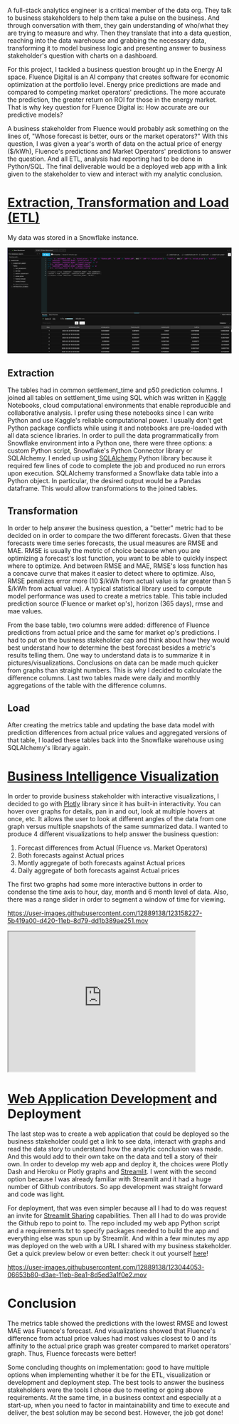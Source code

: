 A full-stack analytics engineer is a critical member of the data org. They talk to business stakeholders to help them take a pulse on the business. And through conversation
with them, they gain understanding of who/what they are trying to measure and why. Then they translate that into a data question, reaching into the data warehouse and grabbing the necessary 
data, transforming it to model business logic and presenting answer to business stakeholder's question with charts on a dashboard. 

For this project, I tackled a business question brought up in the Energy AI space. Fluence Digital is an AI company that creates software for economic optimization 
at the portfolio level. Energy price predictions are made and compared to competing market operators' predictions. The more accurate the prediction, the greater return on 
ROI for those in the energy market. That is why key question for Fluence Digital is: How accurate are our predictive models?

A business stakeholder from Fluence would probably ask something on the lines of, "Whose forecast is better, ours or the market operators?" With this question, I was
given a year's worth of data on the actual price of energy ($/kWh), Fluence's predictions and Market Operators' predictions to answer the question. And all ETL, analysis had reporting had to be done in Python/SQL. The final deliverable would be a deployed web app with a link given to the stakeholder to view and interact with my analytic conclusion.

# [Extraction, Transformation and Load (ETL)](https://nbviewer.jupyter.org/github/mindyng/2021-Projects/blob/main/fluence_digital/fluence-digital-etl.ipynb)

My data was stored in a Snowflake instance. 

![snowflake](/assets/images/snowflake.png)

## Extraction

The tables had in common settlement_time and p50 prediction columns. I joined all tables on settlement_time using SQL which was written in [Kaggle](https://www.kaggle.com/) 
Notebooks, cloud computational environments that enable reproducible and collaborative analysis. I prefer using these notebooks since I can write Python and use
Kaggle's reliable computational power. I usually don't get Python package conflicts while using it and notebooks are pre-loaded with all data science libraries.
In order to pull the data programmatically from Snowflake environment into a Python one, there were three options: a custom Python script, Snowflake's Python Connector library
or SQLAlchemy. I ended up using [SQLAlchemy](https://pypi.org/project/SQLAlchemy/) Python library because it required few lines of code to complete the job and produced no 
run errors upon execution. SQLAlchemy transformed a Snowflake data table into a Python object. In particular, the desired output would be a Pandas dataframe. This would allow 
transformations to the joined tables. 

## Transformation

In order to help answer the business question, a "better" metric had to be decided on in order to compare the two different forecasts. Given that these forecasts 
were time series forecasts, the usual measures are RMSE and MAE. RMSE is usually the metric of choice because when you are optimizing a forecast's lost function, 
you want to be able to quickly inspect where to optimize. And between RMSE and MAE, RMSE's loss function has a concave curve that makes it easier to detect where
to optimize. Also, RMSE penalizes error more (10 $/kWh from actual value is far greater than 5 $/kWh from actual value). A typical statistical library used to compute model performance
was used to create a metrics table. This table included prediction source (Fluence or market op's), horizon (365 days), rmse and mae values. 

From the base table, two columns were added: difference of Fluence predictions from actual price and the same for market op's predictions. I had to
put on the business stakeholder cap and think about how they would best understand how to determine the best forecast besides a metric's results telling them. 
One way to understand data is to summarize it in pictures/visualizations. Conclusions on data can be made much quicker from graphs than straight numbers. This is why
I decided to calculate the difference columns. Last two tables made were daily and monthly aggregations of the table with the difference columns.

## Load

After creating the metrics table and updating the base data model with prediction differences from actual price values and aggregated versions of that table, I 
loaded these tables back into the Snowflake warehouse using SQLAlchemy's library again. 

# [Business Intelligence Visualization](https://github.com/mindyng/2021-Projects/blob/main/fluence_digital/fluence_digital_biz_viz.py)

In order to provide business stakeholder with interactive visualizations, I decided to go with [Plotly](https://plotly.com/graphing-libraries/) library since it has built-in interactivity. You can hover over
graphs for details, pan in and out, look at multiple hovers at once, etc. It allows the user to look at different angles of the data from one graph versus multiple snapshots 
of the same summarized data. I wanted to produce 4 different visualizations to help answer the business question: 

1. Forecast differences from Actual (Fluence vs. Market Operators)
2. Both forecasts against Actual prices
3. Montly aggregate of both forecasts against Actual prices
4. Daily aggregate of both forecasts against Actual prices

The first two graphs had some more interactive buttons in order to condense the time axis to hour, day, month and 6 month level of data. Also, there was a range slider
in order to segment a window of time for viewing.

https://user-images.githubusercontent.com/12889138/123158227-5b419a00-d420-11eb-8d79-dd1b389ae251.mov

<iframe width="420" height="315" src="https://user-images.githubusercontent.com/12889138/123158227-5b419a00-d420-11eb-8d79-dd1b389ae251.mov" allowfullscreen></iframe>

# [Web Application Development](https://github.com/mindyng/2021-Projects/blob/main/fluence_digital/deploy%20copy.py) and Deployment

The last step was to create a web application that could be deployed so the business stakeholder could get a link to see data, interact with graphs and read the data 
story to understand how the analytic conclusion was made. And this would add to their own take on the data and tell a story of their own. In order to develop my web app and deploy it,
the choices were Plotly Dash and Heroku or Plotly graphs and [Streamlit](https://streamlit.io/). I went with the second option because I was already familiar with Streamlit and it had a 
huge number of Github contributors. So app development was straight forward and code was light.

For deployment, that was even simpler because all I had to do was request an invite for [Streamlit Sharing](https://share.streamlit.io/) capabilities. Then all I had to do was provide the Github repo to point to.
The repo included my web app Python script and a requirements.txt to specify packages needed to build the app and everything else was spun up by Streamlit. And within a few minutes my app was deployed on the web with a URL I shared with my business stakeholder. Get a quick preview below or even better: check it out yourself [here](https://share.streamlit.io/mindyng/2021-projects/main/fluence_digital/streamlit_deploy.py)!

https://user-images.githubusercontent.com/12889138/123044053-06653b80-d3ae-11eb-8ea1-8d5ed3a1f0e2.mov

# Conclusion

The metrics table showed the predictions with the lowest RMSE and lowest MAE was Fluence's forecast. And visualizations showed that Fluence's difference from actual 
price values had most values closest to 0 and its affinity to the actual price graph was greater compared to market operators' graph. Thus, 
Fluence forecasts were better!

Some concluding thoughts on implementation: good to have multiple options when implementing whether it be for the ETL, visualization or development and deployment 
step. The best tools to answer the business stakeholders were the tools I chose due to meeting or going above requirements. At the same time, in a business context and especially at a start-up, when
you need to factor in maintainability and time to execute and deliver, the best solution may be second best. However, the job got done!
